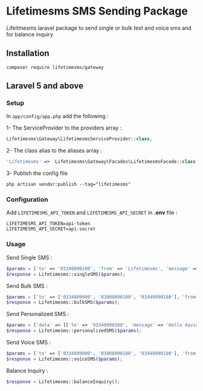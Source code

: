 # Lifetimesms SMS Sending Package
Lifeitmesms laravel package to send single or bulk text and voice sms and for balance inquiry

## Installation

```
composer require lifetimesms/gateway
```

## Laravel 5 and above

### Setup

In `app/config/app.php` add the following :

1- The ServiceProvider to the providers array :

```php
Lifetimesms\Gateway\LifetimesmsServiceProvider::class,
```

2- The class alias to the aliases array :

```php
'Lifetimesms' =>  Lifetimesms\Gateway\Facades\LifetimesmsFacade::class,
```

3- Publish the config file

```ssh
php artisan vendor:publish --tag="lifetimesms"
```

### Configuration

Add `LIFETIMESMS_API_TOKEN` and `LIFETIMESMS_API_SECRET` in **.env** file :

```
LIFETIMESMS_API_TOKEN=api-token
LIFETIMESMS_API_SECRET=api-secret
```

### Usage

Send Single SMS :

```php
$params = ['to' => '03348090100', 'from' => 'Lifetimesms', 'message' => 'Lifetimesms Testing Laravel Package', 'unicode' => false, 'date' => null, 'time' => null];
$response = Lifetimesms::singleSMS($params);
```

Send Bulk SMS :

```php
$params = ['to' => ['0334809000', '03008090100', '03448090100'], 'from' => 'Lifetimesms', 'message' => 'Lifetimesms Testing Laravel Package', 'unicode' => false, 'date' => null, 'time' => null];
$response = Lifetimesms::bulkSMS($params);
```

Send Personalized SMS :

```php
$params = ['data' => [['to' => '03348090100', 'message' => 'Hello david! its from lifetimesms'], ['to' => '03008090100', 'message' => 'Hello peter! its from lifetimesms']], 'from' => 'Lifetimesms', 'date' => null, 'time' => null];
$response = Lifetimesms::personalizedSMS($params);
```

Send Voice SMS :

```php
$params = ['to' => ['0334809000', '03008090100', '03448090100'], 'from' => 'Lifetimesms', 'voice_id' => '1', 'date' => null, 'time' => null];
$response = Lifetimesms::voiceSMS($params);
```

Balance Inquiry :

```php
$response = Lifetimesms::balanceInquiry();
```